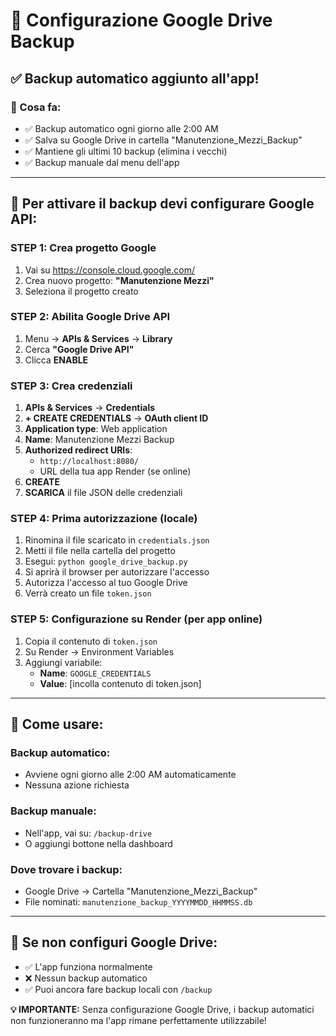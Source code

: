 # 🔐 Configurazione Google Drive Backup

## ✅ **Backup automatico aggiunto all'app!**

### **🚀 Cosa fa:**
- ✅ Backup automatico ogni giorno alle 2:00 AM
- ✅ Salva su Google Drive in cartella "Manutenzione_Mezzi_Backup"
- ✅ Mantiene gli ultimi 10 backup (elimina i vecchi)
- ✅ Backup manuale dal menu dell'app

---

## **🔧 Per attivare il backup devi configurare Google API:**

### **STEP 1: Crea progetto Google**
1. Vai su https://console.cloud.google.com/
2. Crea nuovo progetto: **"Manutenzione Mezzi"**
3. Seleziona il progetto creato

### **STEP 2: Abilita Google Drive API**
1. Menu → **APIs & Services** → **Library**
2. Cerca **"Google Drive API"**
3. Clicca **ENABLE**

### **STEP 3: Crea credenziali**
1. **APIs & Services** → **Credentials**
2. **+ CREATE CREDENTIALS** → **OAuth client ID**
3. **Application type**: Web application
4. **Name**: Manutenzione Mezzi Backup
5. **Authorized redirect URIs**:
   - `http://localhost:8080/`
   - URL della tua app Render (se online)
6. **CREATE**
7. **SCARICA** il file JSON delle credenziali

### **STEP 4: Prima autorizzazione (locale)**
1. Rinomina il file scaricato in `credentials.json`
2. Metti il file nella cartella del progetto
3. Esegui: `python google_drive_backup.py`
4. Si aprirà il browser per autorizzare l'accesso
5. Autorizza l'accesso al tuo Google Drive
6. Verrà creato un file `token.json`

### **STEP 5: Configurazione su Render (per app online)**
1. Copia il contenuto di `token.json`
2. Su Render → Environment Variables
3. Aggiungi variabile:
   - **Name**: `GOOGLE_CREDENTIALS`
   - **Value**: [incolla contenuto di token.json]

---

## **📱 Come usare:**

### **Backup automatico:**
- Avviene ogni giorno alle 2:00 AM automaticamente
- Nessuna azione richiesta

### **Backup manuale:**
- Nell'app, vai su: `/backup-drive`
- O aggiungi bottone nella dashboard

### **Dove trovare i backup:**
- Google Drive → Cartella "Manutenzione_Mezzi_Backup"
- File nominati: `manutenzione_backup_YYYYMMDD_HHMMSS.db`

---

## **🔧 Se non configuri Google Drive:**
- ✅ L'app funziona normalmente
- ❌ Nessun backup automatico
- ✅ Puoi ancora fare backup locali con `/backup`

**💡 IMPORTANTE:** Senza configurazione Google Drive, i backup automatici non funzioneranno ma l'app rimane perfettamente utilizzabile!